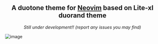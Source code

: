 <p align="center">
    <h2 align="center">A duotone theme for <a href="https://github.com/neovim/neovim">Neovim</a> based on Lite-xl duorand theme</h2>
</p>

<p align="center">
    <i> Still under development!! (report any issues you may find) </i>


   ![image](https://github.com/GustavoPrietoP/DuoTone.nvim/assets/70907734/7bc55530-9ee2-4a89-a879-28baed8d5298)

</p>
